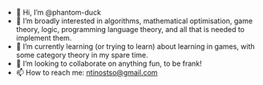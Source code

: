 - 👋 Hi, I’m @phantom-duck
- 👀 I’m broadly interested in algorithms, mathematical optimisation, game theory, logic, programming language theory, and all that is needed to implement them.
- 🌱 I’m currently learning (or trying to learn) about learning in games, with some category theory in my spare time.
- 💞️ I’m looking to collaborate on anything fun, to be frank!
- 📫 How to reach me: ntinostso@gmail.com

<!---
phantom-duck/phantom-duck is a ✨ special ✨ repository because its `README.md` (this file) appears on your GitHub profile.
You can click the Preview link to take a look at your changes.
--->
